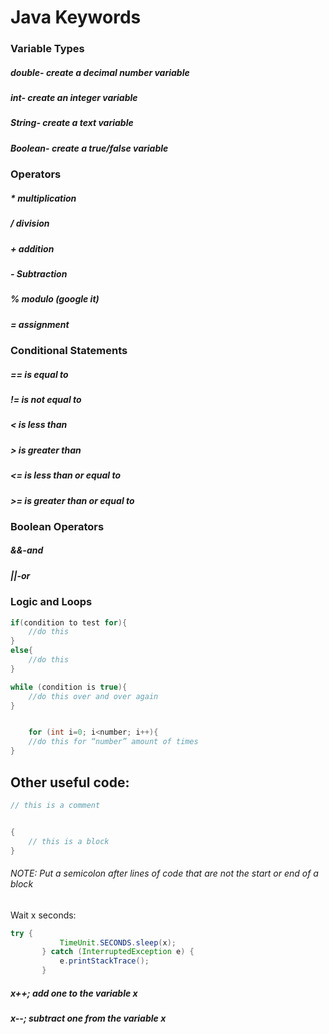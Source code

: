 # Java Keywords  
### Variable Types  
##### double- create a decimal number variable  
##### int- create an integer variable  
##### String- create a text variable  
##### Boolean- create a true/false variable  
  
### Operators  
##### *   multiplication  
##### /   division  
##### +   addition  
##### -   Subtraction  
##### %   modulo (google it)  
##### =   assignment  
  
### Conditional Statements
##### == is equal to
##### != is not equal to
##### < is less than
##### \> is greater than
##### <= is less than or equal to
##### \>= is greater than or equal to

### Boolean Operators
##### &&-and
##### ||-or

### Logic and Loops
```java
if(condition to test for){
	//do this
}
else{
	//do this
}

while (condition is true){
	//do this over and over again
}


    for (int i=0; i<number; i++){
	//do this for “number” amount of times
}
```
## Other useful code:
```java
// this is a comment


{
	// this is a block
}
```
###### NOTE: Put a semicolon after lines of code that are not the start or end of a block

Wait x seconds:
``` java
try {
           TimeUnit.SECONDS.sleep(x);
       } catch (InterruptedException e) {
           e.printStackTrace();
       }
```

##### x++;   add one to the variable x
##### x--; subtract one from the variable x
